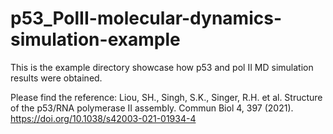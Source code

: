 # p53_PolII-molecular-dynamics-simulation-example
This is the example directory showcase how p53 and pol II MD simulation results were obtained. 

Please find the reference: Liou, SH., Singh, S.K., Singer, R.H. et al. Structure of the p53/RNA polymerase II assembly. Commun Biol 4, 397 (2021). https://doi.org/10.1038/s42003-021-01934-4


